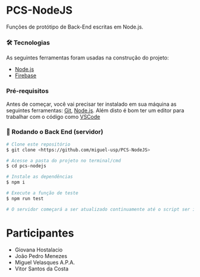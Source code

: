# PCS-NodeJS
Funções de protótipo de Back-End escritas em Node.js.

### 🛠 Tecnologias

As seguintes ferramentas foram usadas na construção do projeto:

- [Node.js](https://nodejs.org/en/)
- [Firebase](https://firebase.google.com/?hl=pt)

### Pré-requisitos

Antes de começar, você vai precisar ter instalado em sua máquina as seguintes ferramentas:
[Git](https://git-scm.com), [Node.js](https://nodejs.org/en/). 
Além disto é bom ter um editor para trabalhar com o código como [VSCode](https://code.visualstudio.com/)

### 🎲 Rodando o Back End (servidor)

```bash
# Clone este repositório
$ git clone <https://github.com/miguel-usp/PCS-NodeJS>

# Acesse a pasta do projeto no terminal/cmd
$ cd pcs-nodejs

# Instale as dependências
$ npm i

# Execute a função de teste
$ npm run test

# O servidor começará a ser atualizado continuamente até o script ser interrompido
```

Participantes
=================
  * Giovana Hostalacio
  * João Pedro Menezes
  * Miguel Velasques A.P.A.
  * Vitor Santos da Costa
